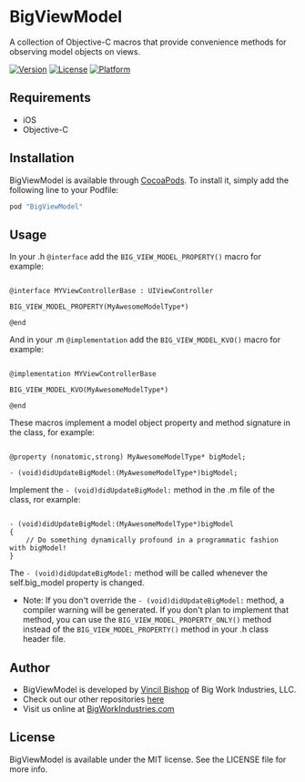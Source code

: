 # BigViewModel
A collection of Objective-C macros that provide convenience methods for observing model objects on views.

[![Version](https://img.shields.io/cocoapods/v/BigViewModel.svg?style=flat)](http://cocoapods.org/pods/BigViewModel)
[![License](https://img.shields.io/cocoapods/l/BigViewModel.svg?style=flat)](http://cocoapods.org/pods/BigViewModel)
[![Platform](https://img.shields.io/cocoapods/p/BigViewModel.svg?style=flat)](http://cocoapods.org/pods/BigViewModel)

## Requirements

* iOS
* Objective-C

## Installation

BigViewModel is available through [CocoaPods](http://cocoapods.org). To install
it, simply add the following line to your Podfile:

```ruby
pod "BigViewModel"
```

## Usage

In your .h ``` @interface ``` add the ``` BIG_VIEW_MODEL_PROPERTY() ``` macro for example:

```objc

@interface MYViewControllerBase : UIViewController

BIG_VIEW_MODEL_PROPERTY(MyAwesomeModelType*)

@end

```

And in your .m ``` @implementation ``` add the ``` BIG_VIEW_MODEL_KVO() ``` macro for example:

```objc

@implementation MYViewControllerBase

BIG_VIEW_MODEL_KVO(MyAwesomeModelType*)

@end

```

These macros implement a model object property and method signature in the class, for example:

```objc

@property (nonatomic,strong) MyAwesomeModelType* bigModel;

- (void)didUpdateBigModel:(MyAwesomeModelType*)bigModel;

```

Implement the ``` - (void)didUpdateBigModel: ``` method in the .m file of the class, ror example: 

```objc

- (void)didUpdateBigModel:(MyAwesomeModelType*)bigModel
{
    // Do something dynamically profound in a programmatic fashion with bigModel!
}

```

The ``` - (void)didUpdateBigModel: ``` method will be called whenever the self.big_model property is changed.

* Note: If you don't override the ``` - (void)didUpdateBigModel: ``` method, a compiler warning will be generated. If you don't plan to implement that method, you can use the ``` BIG_VIEW_MODEL_PROPERTY_ONLY() ``` method instead of the ``` BIG_VIEW_MODEL_PROPERTY() ``` method in your .h class header file. 


## Author

* BigViewModel is developed by [Vincil Bishop](mailto:vincil@bigworkindustries.com) of Big Work Industries, LLC. 
* Check out our other repositories [here](https://github.com/BigWorkIndustries)
* Visit us online at [BigWorkIndustries.com](http://www.bigworkindustries.com)


## License

BigViewModel is available under the MIT license. See the LICENSE file for more info.
